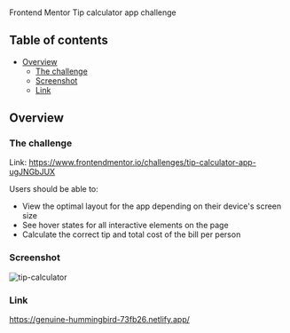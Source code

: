 ###

Frontend Mentor Tip calculator app challenge

## Table of contents

- [Overview](#overview)
  - [The challenge](#the-challenge)
  - [Screenshot](#screenshot)
  - [Link](#link)

## Overview

### The challenge

Link: https://www.frontendmentor.io/challenges/tip-calculator-app-ugJNGbJUX

Users should be able to:

- View the optimal layout for the app depending on their device's screen size
- See hover states for all interactive elements on the page
- Calculate the correct tip and total cost of the bill per person

### Screenshot

![tip-calculator](https://user-images.githubusercontent.com/107752460/234868834-833d066c-d9a8-41d1-9364-9d4456a27c8d.jpg)


### Link

https://genuine-hummingbird-73fb26.netlify.app/
